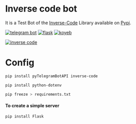 # Inverse code bot
It is a Test Bot of the [Inverse-Code](https://github.com/aniceto-jolela/inverse_code) Library available on [Pypi](https://pypi.org/project/inverse-code/).

[![telegram bot](https://img.shields.io/badge/telegram_bot-1.0.0-blue?style=for-the-badge)](https://web.telegram.org/k/#@inverse_code_bot)
[![flask](https://img.shields.io/badge/flask-3.1.0-purple?style=for-the-badge)](https://flask.palletsprojects.com/en/stable/installation/)
[![koyeb](https://img.shields.io/badge/deploy-koyeb-orange?style=for-the-badge)](https://app.koyeb.com)

[![inverse code](https://img.shields.io/badge/inverse_code-1.2-vert?style=social)](https://pypi.org/project/inverse-code/)



# Config


```bash
pip install pyTelegramBotAPI inverse-code
```

```bash
pip install python-dotenv
```

```bash
pip freeze > requirements.txt
```

#### To create a simple server
```bash
pip install Flask
```
